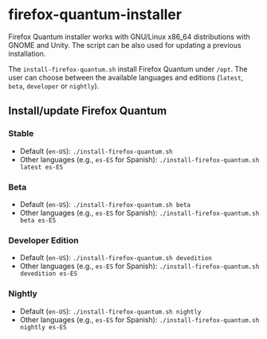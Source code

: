 # firefox-quantum-installer
Firefox Quantum installer works with GNU/Linux x86_64 distributions with GNOME and Unity.
The script can be also used for updating a previous installation.

The `install-firefox-quantum.sh` install Firefox Quantum under `/opt`.
The user can choose between the available languages and editions (`latest`, `beta`, `developer` or `nightly`).

## Install/update Firefox Quantum
### Stable
- Default (`en-US`): `./install-firefox-quantum.sh`
- Other languages (e.g., `es-ES` for Spanish): `./install-firefox-quantum.sh latest es-ES`

### Beta
- Default (`en-US`): `./install-firefox-quantum.sh beta`
- Other languages (e.g., `es-ES` for Spanish): `./install-firefox-quantum.sh beta es-ES`

### Developer Edition
- Default (`en-US`): `./install-firefox-quantum.sh devedition`
- Other languages (e.g., `es-ES` for Spanish): `./install-firefox-quantum.sh devedition es-ES`

### Nightly
- Default (`en-US`): `./install-firefox-quantum.sh nightly`
- Other languages (e.g., `es-ES` for Spanish): `./install-firefox-quantum.sh nightly es-ES`
